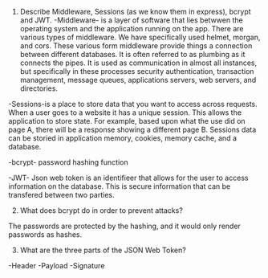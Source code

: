 <!-- Answers to the Short Answer Essay Questions go here -->

1.  Describe Middleware, Sessions (as we know them in express), bcrypt and JWT.
-Middleware- is a layer of software that lies betwwen the operating system and the application running on the app. There are various types of middleware. We have specifically used helmet, morgan, and cors. These various form middleware provide things a connection between different databases. It is often referred to as plumbing as it connects the pipes. It is used as communication in almost all instances, but specifically in these processes security authentication, transaction management, message queues, applications servers, web servers, and directories.

-Sessions-is a place to store data that you want to access across requests. When a user goes to a website it has a unique session. This allows the application to store state. For example, based upon what the use did on page A, there will be a response showing a different page B. Sessions data can be storied in application memory, cookies, memory cache, and a database. 

-bcrypt- password hashing function 

-JWT- Json web token is an identifieer that allows for the user to access information on the database. This is secure information that can be transfered between two parties.


2.  What does bcrypt do in order to prevent attacks?

The passwords are protected by the hashing, and it would only render passwords as hashes.

3.  What are the three parts of the JSON Web Token?

-Header
-Payload
-Signature 
